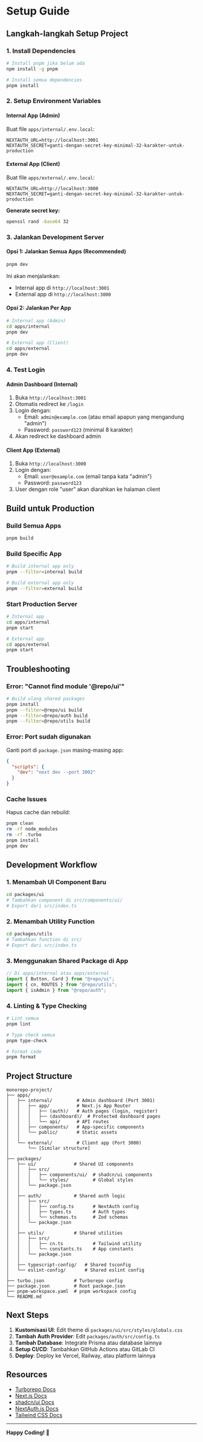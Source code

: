 # Setup Guide

## Langkah-langkah Setup Project

### 1. Install Dependencies

```bash
# Install pnpm jika belum ada
npm install -g pnpm

# Install semua dependencies
pnpm install
```

### 2. Setup Environment Variables

#### Internal App (Admin)
Buat file `apps/internal/.env.local`:
```env
NEXTAUTH_URL=http://localhost:3001
NEXTAUTH_SECRET=ganti-dengan-secret-key-minimal-32-karakter-untuk-production
```

#### External App (Client)
Buat file `apps/external/.env.local`:
```env
NEXTAUTH_URL=http://localhost:3000
NEXTAUTH_SECRET=ganti-dengan-secret-key-minimal-32-karakter-untuk-production
```

**Generate secret key:**
```bash
openssl rand -base64 32
```

### 3. Jalankan Development Server

#### Opsi 1: Jalankan Semua Apps (Recommended)
```bash
pnpm dev
```

Ini akan menjalankan:
- Internal app di `http://localhost:3001`
- External app di `http://localhost:3000`

#### Opsi 2: Jalankan Per App
```bash
# Internal app (Admin)
cd apps/internal
pnpm dev

# External app (Client)
cd apps/external
pnpm dev
```

### 4. Test Login

#### Admin Dashboard (Internal)
1. Buka `http://localhost:3001`
2. Otomatis redirect ke `/login`
3. Login dengan:
   - Email: `admin@example.com` (atau email apapun yang mengandung "admin")
   - Password: `password123` (minimal 8 karakter)
4. Akan redirect ke dashboard admin

#### Client App (External)
1. Buka `http://localhost:3000`
2. Login dengan:
   - Email: `user@example.com` (email tanpa kata "admin")
   - Password: `password123`
3. User dengan role "user" akan diarahkan ke halaman client

## Build untuk Production

### Build Semua Apps
```bash
pnpm build
```

### Build Specific App
```bash
# Build internal app only
pnpm --filter=internal build

# Build external app only
pnpm --filter=external build
```

### Start Production Server
```bash
# Internal app
cd apps/internal
pnpm start

# External app
cd apps/external
pnpm start
```

## Troubleshooting

### Error: "Cannot find module '@repo/ui'"
```bash
# Build ulang shared packages
pnpm install
pnpm --filter=@repo/ui build
pnpm --filter=@repo/auth build
pnpm --filter=@repo/utils build
```

### Error: Port sudah digunakan
Ganti port di `package.json` masing-masing app:
```json
{
  "scripts": {
    "dev": "next dev --port 3002"
  }
}
```

### Cache Issues
Hapus cache dan rebuild:
```bash
pnpm clean
rm -rf node_modules
rm -rf .turbo
pnpm install
pnpm dev
```

## Development Workflow

### 1. Menambah UI Component Baru

```bash
cd packages/ui
# Tambahkan component di src/components/ui/
# Export dari src/index.ts
```

### 2. Menambah Utility Function

```bash
cd packages/utils
# Tambahkan function di src/
# Export dari src/index.ts
```

### 3. Menggunakan Shared Package di App

```typescript
// Di apps/internal atau apps/external
import { Button, Card } from "@repo/ui";
import { cn, ROUTES } from "@repo/utils";
import { isAdmin } from "@repo/auth";
```

### 4. Linting & Type Checking

```bash
# Lint semua
pnpm lint

# Type check semua
pnpm type-check

# Format code
pnpm format
```

## Project Structure

```
monorepo-project/
├── apps/
│   ├── internal/         # Admin dashboard (Port 3001)
│   │   ├── app/          # Next.js App Router
│   │   │   ├── (auth)/   # Auth pages (login, register)
│   │   │   ├── (dashboard)/  # Protected dashboard pages
│   │   │   └── api/      # API routes
│   │   ├── components/   # App-specific components
│   │   └── public/       # Static assets
│   │
│   └── external/         # Client app (Port 3000)
│       └── [Similar structure]
│
├── packages/
│   ├── ui/              # Shared UI components
│   │   ├── src/
│   │   │   ├── components/ui/  # shadcn/ui components
│   │   │   └── styles/         # Global styles
│   │   └── package.json
│   │
│   ├── auth/            # Shared auth logic
│   │   ├── src/
│   │   │   ├── config.ts       # NextAuth config
│   │   │   ├── types.ts        # Auth types
│   │   │   └── schemas.ts      # Zod schemas
│   │   └── package.json
│   │
│   ├── utils/           # Shared utilities
│   │   ├── src/
│   │   │   ├── cn.ts           # Tailwind utility
│   │   │   └── constants.ts    # App constants
│   │   └── package.json
│   │
│   ├── typescript-config/   # Shared tsconfig
│   └── eslint-config/       # Shared eslint config
│
├── turbo.json           # Turborepo config
├── package.json         # Root package.json
├── pnpm-workspace.yaml  # pnpm workspace config
└── README.md
```

## Next Steps

1. **Kustomisasi UI**: Edit theme di `packages/ui/src/styles/globals.css`
2. **Tambah Auth Provider**: Edit `packages/auth/src/config.ts`
3. **Tambah Database**: Integrate Prisma atau database lainnya
4. **Setup CI/CD**: Tambahkan GitHub Actions atau GitLab CI
5. **Deploy**: Deploy ke Vercel, Railway, atau platform lainnya

## Resources

- [Turborepo Docs](https://turbo.build/repo/docs)
- [Next.js Docs](https://nextjs.org/docs)
- [shadcn/ui Docs](https://ui.shadcn.com)
- [NextAuth.js Docs](https://next-auth.js.org)
- [Tailwind CSS Docs](https://tailwindcss.com)

---

**Happy Coding! 🚀**

